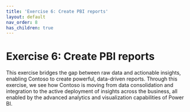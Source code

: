 ```yaml
---
title: 'Exercise 6: Create PBI reports'
layout: default
nav_order: 8
has_children: true
---
```


# Exercise 6: Create PBI reports

This exercise bridges the gap between raw data and actionable insights, enabling Contoso to create powerful, data-driven reports. Through this exercise, we see how Contoso is moving from data consolidation and integration to the active deployment of insights across the business, all enabled by the advanced analytics and visualization capabilities of Power BI.
